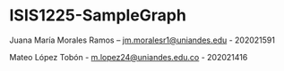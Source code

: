 # ISIS1225-SampleGraph

Juana María Morales Ramos – jm.moralesr1@uniandes.edu - 202021591

Mateo López Tobón - m.lopez24@uniandes.edu.co - 202021416
